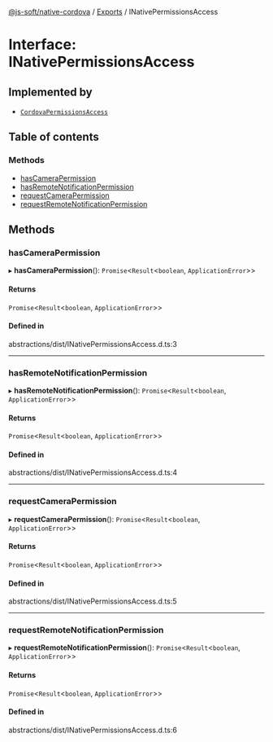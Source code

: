 [@js-soft/native-cordova](../README.md) / [Exports](../modules.md) / INativePermissionsAccess

# Interface: INativePermissionsAccess

## Implemented by

- [`CordovaPermissionsAccess`](../classes/CordovaPermissionsAccess.md)

## Table of contents

### Methods

- [hasCameraPermission](INativePermissionsAccess.md#hascamerapermission)
- [hasRemoteNotificationPermission](INativePermissionsAccess.md#hasremotenotificationpermission)
- [requestCameraPermission](INativePermissionsAccess.md#requestcamerapermission)
- [requestRemoteNotificationPermission](INativePermissionsAccess.md#requestremotenotificationpermission)

## Methods

### hasCameraPermission

▸ **hasCameraPermission**(): `Promise`<`Result`<`boolean`, `ApplicationError`\>\>

#### Returns

`Promise`<`Result`<`boolean`, `ApplicationError`\>\>

#### Defined in

abstractions/dist/INativePermissionsAccess.d.ts:3

___

### hasRemoteNotificationPermission

▸ **hasRemoteNotificationPermission**(): `Promise`<`Result`<`boolean`, `ApplicationError`\>\>

#### Returns

`Promise`<`Result`<`boolean`, `ApplicationError`\>\>

#### Defined in

abstractions/dist/INativePermissionsAccess.d.ts:4

___

### requestCameraPermission

▸ **requestCameraPermission**(): `Promise`<`Result`<`boolean`, `ApplicationError`\>\>

#### Returns

`Promise`<`Result`<`boolean`, `ApplicationError`\>\>

#### Defined in

abstractions/dist/INativePermissionsAccess.d.ts:5

___

### requestRemoteNotificationPermission

▸ **requestRemoteNotificationPermission**(): `Promise`<`Result`<`boolean`, `ApplicationError`\>\>

#### Returns

`Promise`<`Result`<`boolean`, `ApplicationError`\>\>

#### Defined in

abstractions/dist/INativePermissionsAccess.d.ts:6
